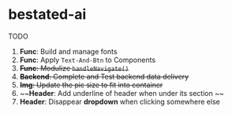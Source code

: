 # bestated-ai

TODO 
1. **Func**: Build and manage fonts 
2. **Func**: Apply `Text-And-Btn` to Components
3. ~~**Func**: Modulize `handleNavigate()`~~
4. ~~**Backend**: Complete and Test backend data delivery~~
5. ~~**Img**: Update the pic size to fit into container~~ 
6. ~~**Header**: Add underline of header when under its section ~~
7. **Header**: Disappear <b>dropdown</b> when clicking somewhere else 
